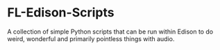 # FL-Edison-Scripts
A collection of simple Python scripts that can be run within Edison to do weird, wonderful and primarily pointless things with audio.
